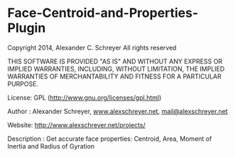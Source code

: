 Face-Centroid-and-Properties-Plugin
===================================

Copyright 2014, Alexander C. Schreyer All rights reserved

THIS SOFTWARE IS PROVIDED "AS IS" AND WITHOUT ANY EXPRESS OR IMPLIED WARRANTIES, INCLUDING, WITHOUT LIMITATION, THE IMPLIED WARRANTIES OF MERCHANTABILITY AND FITNESS FOR A PARTICULAR PURPOSE.

License: GPL (http://www.gnu.org/licenses/gpl.html)

Author : Alexander Schreyer, www.alexschreyer.net, mail@alexschreyer.net

Website: http://www.alexschreyer.net/projects/

Description : Get accurate face properties: Centroid, Area, Moment of Inertia and Radius of Gyration
